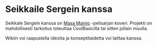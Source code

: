 Seikkaile Sergein kanssa
========================
Seikkale Sergein kanssa on [Masa Mainio](http://fi.wikipedia.org/wiki/Masa_Mainio#Opetuspelit "Wikipediassa") -pelisarjan koveri. Projekti on mahdollisesti tarkoitus toteuttaa CoolBasicilla tai sitten jollain muulla.

Wikiin voi raapustella ideoita ja konseptitaidetta voi laittaa kanssa.